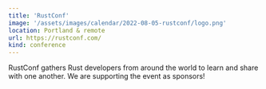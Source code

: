 ```yaml
---
title: 'RustConf'
image: '/assets/images/calendar/2022-08-05-rustconf/logo.png'
location: Portland & remote
url: https://rustconf.com/
kind: conference
---
```


RustConf gathers Rust developers from around the world to learn and share with
one another. We are supporting the event as sponsors!
